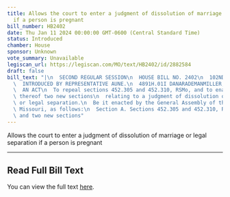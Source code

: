 ```yaml
---
title: Allows the court to enter a judgment of dissolution of marriage or legal separation
  if a person is pregnant
bill_number: HB2402
date: Thu Jan 11 2024 00:00:00 GMT-0600 (Central Standard Time)
status: Introduced
chamber: House
sponsor: Unknown
vote_summary: Unavailable
legiscan_url: https://legiscan.com/MO/text/HB2402/id/2882584
draft: false
bill_text: "|\n  SECOND REGULAR SESSION\n  HOUSE BILL NO. 2402\n  102ND GENERAL ASSEMBLY\n\
  \  INTRODUCED BY REPRESENTATIVE AUNE.\n  4891H.01I DANARADEMANMILLER,ChiefClerk\n\
  \  AN ACT\n  To repeal sections 452.305 and 452.310, RSMo, and to enact in lieu\
  \ thereof two new sections\n  relating to a judgment of dissolution of marriage\
  \ or legal separation.\n  Be it enacted by the General Assembly of the state of\
  \ Missouri, as follows:\n  Section A. Sections 452.305 and 452.310, RSMo, are repealed\
  \ and two new sections"
---
```

Allows the court to enter a judgment of dissolution of marriage or legal separation if a person is pregnant

---

## Read Full Bill Text

You can view the full text [here](https://legiscan.com/MO/text/HB2402/id/2882584).
